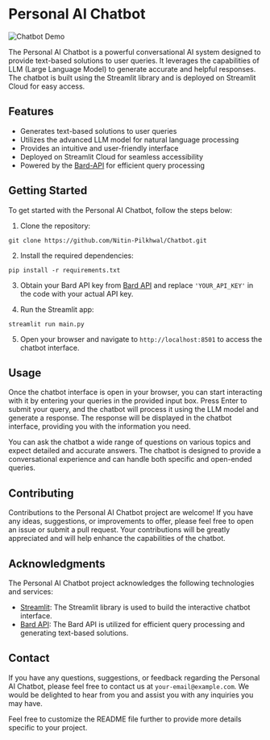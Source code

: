 # Personal AI Chatbot

![Chatbot Demo](demo.gif)

The Personal AI Chatbot is a powerful conversational AI system designed to provide text-based solutions to user queries. It leverages the capabilities of LLM (Large Language Model) to generate accurate and helpful responses. The chatbot is built using the Streamlit library and is deployed on Streamlit Cloud for easy access.

## Features

- Generates text-based solutions to user queries
- Utilizes the advanced LLM model for natural language processing
- Provides an intuitive and user-friendly interface
- Deployed on Streamlit Cloud for seamless accessibility
- Powered by the [Bard-API](https://github.com/dsdanielpark/Bard-API) for efficient query processing

## Getting Started

To get started with the Personal AI Chatbot, follow the steps below:

1. Clone the repository:

```
git clone https://github.com/Nitin-Pilkhwal/Chatbot.git
```

2. Install the required dependencies:

```
pip install -r requirements.txt
```

3. Obtain your Bard API key from [Bard API](https://bardapi.com) and replace `'YOUR_API_KEY'` in the code with your actual API key.

4. Run the Streamlit app:

```
streamlit run main.py
```

5. Open your browser and navigate to `http://localhost:8501` to access the chatbot interface.

## Usage

Once the chatbot interface is open in your browser, you can start interacting with it by entering your queries in the provided input box. Press Enter to submit your query, and the chatbot will process it using the LLM model and generate a response. The response will be displayed in the chatbot interface, providing you with the information you need.

You can ask the chatbot a wide range of questions on various topics and expect detailed and accurate answers. The chatbot is designed to provide a conversational experience and can handle both specific and open-ended queries.

## Contributing

Contributions to the Personal AI Chatbot project are welcome! If you have any ideas, suggestions, or improvements to offer, please feel free to open an issue or submit a pull request. Your contributions will be greatly appreciated and will help enhance the capabilities of the chatbot.

## Acknowledgments

The Personal AI Chatbot project acknowledges the following technologies and services:

- [Streamlit](https://streamlit.io/): The Streamlit library is used to build the interactive chatbot interface.
- [Bard API](https://bardapi.com): The Bard API is utilized for efficient query processing and generating text-based solutions.

## Contact

If you have any questions, suggestions, or feedback regarding the Personal AI Chatbot, please feel free to contact us at `your-email@example.com`. We would be delighted to hear from you and assist you with any inquiries you may have.

Feel free to customize the README file further to provide more details specific to your project.
